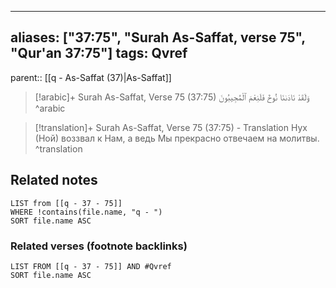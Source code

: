 
---
aliases: ["37:75", "Surah As-Saffat, verse 75", "Qur'an 37:75"]
tags: Qvref
---

parent:: [[q - As-Saffat (37)|As-Saffat]]

> [!arabic]+ Surah As-Saffat, Verse 75 (37:75)
> <span class="quran-arabic">وَلَقَدْ نَادَىٰنَا نُوحٌ فَلَنِعْمَ ٱلْمُجِيبُونَ</span>
^arabic

> [!translation]+ Surah As-Saffat, Verse 75 (37:75) - Translation
> Нух (Ной) воззвал к Нам, а ведь Мы прекрасно отвечаем на молитвы.
^translation



## Related notes
```dataview
LIST from [[q - 37 - 75]]
WHERE !contains(file.name, "q - ")
SORT file.name ASC
```

### Related verses (footnote backlinks)
```dataview
LIST FROM [[q - 37 - 75]] AND #Qvref
SORT file.name ASC
```

